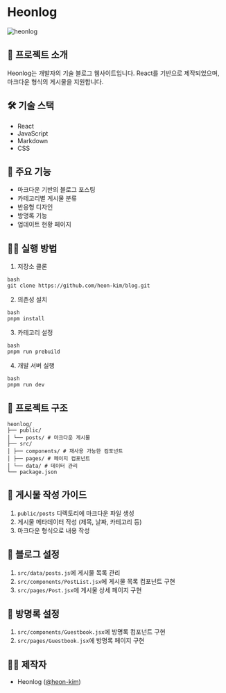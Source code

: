# Heonlog

![heonlog](https://amzn-s3-posts-bucket.s3.ap-northeast-2.amazonaws.com/GIFMaker_me+(1).gif)

## 📝 프로젝트 소개
Heonlog는 개발자의 기술 블로그 웹사이트입니다. React를 기반으로 제작되었으며, 마크다운 형식의 게시물을 지원합니다.

## 🛠 기술 스택
- React
- JavaScript
- Markdown
- CSS

## 🚀 주요 기능
- 마크다운 기반의 블로그 포스팅
- 카테고리별 게시물 분류
- 반응형 디자인
- 방명록 기능
- 업데이트 현황 페이지


## 🏃‍♂️ 실행 방법

1. 저장소 클론
```
bash
git clone https://github.com/heon-kim/blog.git
```

2. 의존성 설치
```
bash
pnpm install
```

3. 카테고리 설정
```
bash
pnpm run prebuild
```

4. 개발 서버 실행
```
bash
pnpm run dev
```

## 📁 프로젝트 구조
```
heonlog/
├── public/
│ └── posts/ # 마크다운 게시물
├── src/
│ ├── components/ # 재사용 가능한 컴포넌트
│ ├── pages/ # 페이지 컴포넌트
│ └── data/ # 데이터 관리
└── package.json
```


## 📝 게시물 작성 가이드
1. `public/posts` 디렉토리에 마크다운 파일 생성
2. 게시물 메타데이터 작성 (제목, 날짜, 카테고리 등)
3. 마크다운 형식으로 내용 작성

## 📝 블로그 설정
1. `src/data/posts.js`에 게시물 목록 관리
2. `src/components/PostList.jsx`에 게시물 목록 컴포넌트 구현
3. `src/pages/Post.jsx`에 게시물 상세 페이지 구현

## 📝 방명록 설정
1. `src/components/Guestbook.jsx`에 방명록 컴포넌트 구현
2. `src/pages/Guestbook.jsx`에 방명록 페이지 구현


## 👨‍💻 제작자
- Heonlog ([@heon-kim](https://github.com/heon-kim))